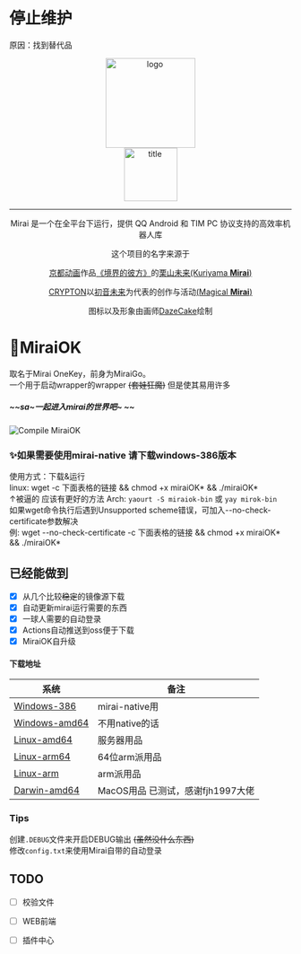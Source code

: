 # 停止维护
原因：找到替代品

<div align="center">
   <img width="160" src="assets/mirai.png" alt="logo"></br>


   <img width="95" src="assets/mirai.svg" alt="title">

----
Mirai 是一个在全平台下运行，提供 QQ Android 和 TIM PC 协议支持的高效率机器人库

这个项目的名字来源于
     <p><a href = "http://www.kyotoanimation.co.jp/">京都动画</a>作品<a href = "https://zh.moegirl.org/zh-hans/%E5%A2%83%E7%95%8C%E7%9A%84%E5%BD%BC%E6%96%B9">《境界的彼方》</a>的<a href = "https://zh.moegirl.org/zh-hans/%E6%A0%97%E5%B1%B1%E6%9C%AA%E6%9D%A5">栗山未来(Kuriyama <b>Mirai</b>)</a></p>
     <p><a href = "https://www.crypton.co.jp/">CRYPTON</a>以<a href = "https://www.crypton.co.jp/miku_eng">初音未来</a>为代表的创作与活动<a href = "https://magicalmirai.com/2019/index_en.html">(Magical <b>Mirai</b>)</a></p>
图标以及形象由画师<a href = "">DazeCake</a>绘制
</div>

# 🎃MiraiOK 
取名于Mirai OneKey，前身为MiraiGo。  
一个用于启动wrapper的wrapper ~~(套娃狂魔)~~ 但是使其易用许多
##### ~~sa~一起进入mirai的世界吧~ ~~
![Compile MiraiOK](https://github.com/LXY1226/miraiOK/workflows/Compile%20MiraiOK/badge.svg)


### ✨如果需要使用mirai-native 请下载windows-386版本

使用方式：下载&运行  
linux: wget -c 下面表格的链接 && chmod +x miraiOK* && ./miraiOK*  
↑被逼的 应该有更好的方法
Arch: ```yaourt -S miraiok-bin``` 或 ```yay mirok-bin```  
如果wget命令执行后遇到Unsupported scheme错误，可加入--no-check-certificate参数解决  
例: wget --no-check-certificate -c 下面表格的链接 && chmod +x miraiOK* && ./miraiOK*


## 已经能做到
- [x] 从几个比较~~稳定~~的镜像源下载
- [x] 自动更新mirai运行需要的东西
- [x] 一球人需要的自动登录
- [x] Actions自动推送到oss便于下载
- [x] MiraiOK自升级 

#### 下载地址
|系统|备注|
|-------------|---|
|[Windows-386](http://t.imlxy.net:64724/mirai/MiraiOK/miraiOK_windows_386.exe)|mirai-native用|
|[Windows-amd64](http://t.imlxy.net:64724/mirai/MiraiOK/miraiOK_windows_amd64.exe)|不用native的话|
|[Linux-amd64](http://t.imlxy.net:64724/mirai/MiraiOK/miraiOK_linux_amd64)|服务器用品|
|[Linux-arm64](http://t.imlxy.net:64724/mirai/MiraiOK/miraiOK_linux_arm64)|64位arm派用品|
|[Linux-arm](http://t.imlxy.net:64724/mirai/MiraiOK/miraiOK_linux_arm)|arm派用品|
|[Darwin-amd64](http://t.imlxy.net:64724/mirai/MiraiOK/miraiOK_darwin_amd64)|MacOS用品 已测试，感谢fjh1997大佬|


### Tips
创建`.DEBUG`文件来开启DEBUG输出 ~~(虽然没什么东西)~~  
修改`config.txt`来使用Mirai自带的自动登录  


## TODO 
- [ ] 校验文件  
- [ ] WEB前端 
- [ ] 插件中心  

